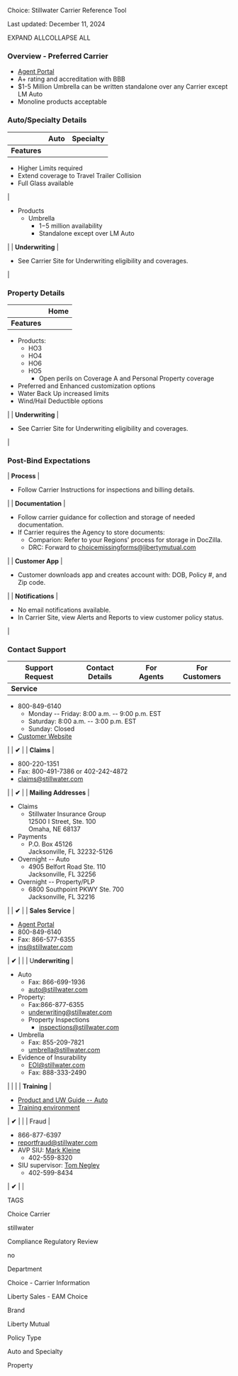 Choice: Stillwater Carrier Reference Tool

Last updated: December 11, 2024

EXPAND ALLCOLLAPSE ALL

### Overview - Preferred Carrier

-   [Agent Portal](https://stillwaterinsurance.com/SalesPortal/login) 
-   A+ rating and accreditation with BBB
-   $1-5 Million Umbrella can be written standalone over any Carrier except LM Auto
-   Monoline products acceptable

### Auto/Specialty Details

|  | Auto | Specialty |
| --- | --- | --- |
| **Features** |

-   Higher Limits required
-   Extend coverage to Travel Trailer Collision
-   Full Glass available

 |

-   Products
    -   Umbrella
        -   $1-$5 million availability
        -   Standalone except over LM Auto

 |
| **Underwriting** |

-   See Carrier Site for Underwriting eligibility and coverages.

 |

### Property Details

|  | Home |
| --- | --- |
| **Features** |

-   Products:
    -   HO3
    -   HO4
    -   HO6
    -   HO5
        -   Open perils on Coverage A and Personal Property coverage
-   Preferred and Enhanced customization options
-   Water Back Up increased limits
-   Wind/Hail Deductible options

 |
| **Underwriting** |

-   See Carrier Site for Underwriting eligibility and coverages.

 |

### Post-Bind Expectations

| **Process** |

-   Follow Carrier Instructions for inspections and billing details.

 |
| **Documentation** |

-   Follow carrier guidance for collection and storage of needed documentation.
-   If Carrier requires the Agency to store documents:
    -   Comparion: Refer to your Regions' process for storage in DocZilla.
    -   DRC: Forward to <choicemissingforms@libertymutual.com>

 |
| **Customer App** |

-   Customer downloads app and creates account with: DOB, Policy #, and Zip code.

 |
| **Notifications** |

-   No email notifications available.
-   In Carrier Site, view Alerts and Reports to view customer policy status.

 |

### Contact Support

| Support Request | Contact Details | For Agents | For Customers |
| --- | --- | --- | --- |
| **Service** |

-   800-849-6140
    -   Monday -- Friday: 8:00 a.m. -- 9:00 p.m. EST
    -   Saturday: 8:00 a.m. -- 3:00 p.m. EST
    -   Sunday: Closed
-   [Customer Website](https://stillwaterinsurance.com/main/welcome)

 |  | **✔** |
| **Claims** |

-   800-220-1351
-   Fax: 800-491-7386 or 402-242-4872
-   <claims@stillwater.com>

 |  | **✔** |
| **Mailing Addresses** |

-   Claims
    -   Stillwater Insurance Group\
        12500 I Street, Ste. 100\
        Omaha, NE 68137 
-   Payments
    -   P.O. Box 45126\
        Jacksonville, FL 32232-5126
-   Overnight -- Auto
    -   4905 Belfort Road Ste. 110\
        Jacksonville, FL 32256
-   Overnight -- Property/PLP
    -   6800 Southpoint PKWY Ste. 700\
        Jacksonville, FL 32216

 |  | **✔** |
| **Sales Service** |

-   [Agent Portal](https://stillwaterinsurance.com/SalesPortal/login) 
-   800-849-6140
-   Fax: 866-577-6355
-   <ins@stillwater.com> 

 | **✔** |  |
| U**nderwriting** |

-   Auto
    -   Fax: 866-699-1936
    -   [​​](mailto:ins@stillwater.com)<auto@stillwater.com> 
-   Property: 
    -   Fax:866-877-6355
    -   <underwriting@stillwater.com> 
    -   Property Inspections
        -   <inspections@stillwater.com> 
-   Umbrella
    -   Fax: 855-209-7821
    -   <umbrella@stillwater.com> 
-   Evidence of Insurability
    -   <EOI@stillwater.com>
    -   Fax: 888-333-2490

 |  |  |
| **Training** |

-   [Product and UW Guide -- Auto](https://stillwaterinsurance.com/edocs/view/stillwater_ag_ext.pdf)
-   [Training environment](https://training.stillwaterinsurance.com/main/welcome)

 | **✔** |  |
| Fraud |

-   866-877-6397
-   <reportfraud@stillwater.com> 
-   AVP SIU: [Mark Kleine](mailto:mark.kleine@stillwater.com)
    -   402-559-8320
-   SIU supervisor: [Tom Negley](mailto:thomas.negley@stillwater.com)
    -   402-599-8434

 | **✔** |  |

TAGS

Choice Carrier

stillwater

Compliance Regulatory Review

no

Department

Choice - Carrier Information

Liberty Sales - EAM Choice

Brand

Liberty Mutual

Policy Type

Auto and Specialty

Property
